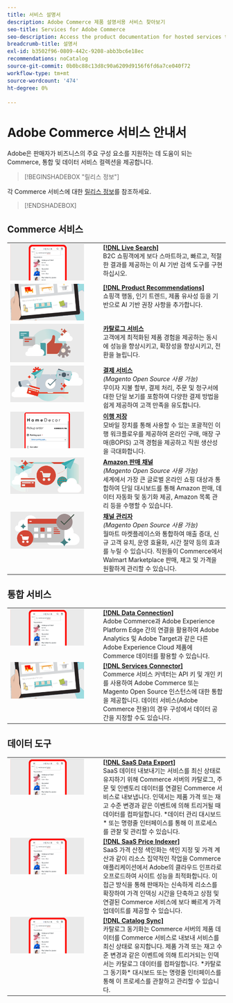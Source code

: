 ```yaml
---
title: 서비스 설명서
description: Adobe Commerce 제품 설명서용 서비스 찾아보기
seo-title: Services for Adobe Commerce
seo-description: Access the product documentation for hosted services that help Adobe Commerce and Magento Open Source merchants support key components of their business.
breadcrumb-title: 설명서
exl-id: b3502f96-0809-442c-9208-abb3bc6e18ec
recommendations: noCatalog
source-git-commit: 0b0bc88c13d8c90a6209d9156f6fd6a7ce040f72
workflow-type: tm+mt
source-wordcount: '474'
ht-degree: 0%

---
```


# Adobe Commerce 서비스 안내서

Adobe은 판매자가 비즈니스의 주요 구성 요소를 지원하는 데 도움이 되는 Commerce, 통합 및 데이터 서비스 컬렉션을 제공합니다.

>[!BEGINSHADEBOX &quot;릴리스 정보&quot;]

각 Commerce 서비스에 대한 [릴리스 정보](release-notes-all.md)를 참조하세요.

>[!ENDSHADEBOX]

## Commerce 서비스

<table>
<tr>
  <td valign="top" width="200">
      <img alt="[!DNL Live Search]" src="assets/live-search.png" width="170px"/></td>
   <td valign="top"><a href="https://experienceleague.adobe.com/en/docs/commerce-merchant-services/live-search/overview"><strong>[!DNL Live Search]</strong></a>
    <div>B2C 쇼핑객에게 보다 스마트하고, 빠르고, 적절한 결과를 제공하는 이 AI 기반 검색 도구를 구현하십시오.</div>
  </td>
   </tr>
<tr>
   <td valign="top" width="200">
       <img alt="[!UICONTROL Product Recommendations]" src="assets/product-recs.png" width="170px"/></td>
   <td valign="top">
   <a href="https://experienceleague.adobe.com/en/docs/commerce-merchant-services/product-recommendations/overview"><strong>[!DNL Product Recommendations]</strong></a>
    <div>쇼핑객 행동, 인기 트렌드, 제품 유사성 등을 기반으로 AI 기반 권장 사항을 추가합니다.</div>
  </td>
   </tr>
<tr>
    <td valign="top" width="200px">
       <img alt="카탈로그 서비스" src="assets/catalog-service.png" width="170px"></td>
   <td valign="top"><a href="https://experienceleague.adobe.com/en/docs/commerce-merchant-services/catalog-service/guide-overview"> <strong>카탈로그 서비스</strong></a> <br>
    <div>고객에게 최적화된 제품 경험을 제공하는 동시에 성능을 향상시키고, 확장성을 향상시키고, 전환을 늘립니다.</div>
  </td>
   </tr>
<tr>
  <td valign="top" width="200px">
    <img alt="결제 서비스" src="assets/payment-services.png" width="170px"/></td>
   <td valign="top"><a href="https://experienceleague.adobe.com/en/docs/commerce-merchant-services/payment-services/guide-overview"><strong>결제 서비스</strong></a> <br><em>(Magento Open Source 사용 가능)</em>
    <div>무이자 지불 할부, 결제 처리, 주문 및 청구서에 대한 단일 보기를 포함하여 다양한 결제 방법을 쉽게 제공하여 고객 만족을 유도합니다.</div>
  </td>
    </tr>
<tr>
    <td valign="top" width="200px">
       <img alt="주문 처리 저장" src="assets/store-fulfillment-landing-graphic.png" width="170px"/></td>
   <td valign="top"><a href="https://experienceleague.adobe.com/en/docs/commerce-merchant-services/store-fulfillment/guide-overview"> <strong>이행 저장</strong></a></br>
    <div>모바일 장치를 통해 사용할 수 있는 포괄적인 이행 워크플로우를 제공하여 온라인 구매, 매장 구매(BOPIS) 고객 경험을 제공하고 직원 생산성을 극대화합니다.</div>
  </td>
   </tr>
<tr>
    <td valign="top" width="200px">
       <img alt="Amazon Sales Channel" src="assets/amazon-channel.png" width="170px"></td>
   <td valign="top"><a href="https://experienceleague.adobe.com/en/docs/commerce-channels/amazon/guide-overview"> <strong>Amazon 판매 채널</strong></a> <br><em>(Magento Open Source 사용 가능)</em>
    <div>세계에서 가장 큰 글로벌 온라인 쇼핑 대상과 통합하여 단일 대시보드를 통해 Amazon 판매, 데이터 자동화 및 동기화 제공, Amazon 목록 관리 등을 수행할 수 있습니다.</div>
  </td>
   </tr>
<tr>
    <td valign="top">
       <img alt="[!DNL Channel Manager]" src="assets/channel-manager.png" width="170px"></td>
   <td valign="top"><a href="https://experienceleague.adobe.com/en/docs/commerce-channels/channel-manager/guide-overview"> <strong>채널 관리자</strong></a> <br><em>(Magento Open Source 사용 가능)</em>
    <div>월마트 마켓플레이스와 통합하여 매출 증대, 신규 고객 유치, 운영 효율화, 시간 절약 등의 효과를 누릴 수 있습니다. 직원들이 Commerce에서 Walmart Marketplace 판매, 재고 및 가격을 원활하게 관리할 수 있습니다.</div>
  </td>
   </tr>
</table>

## 통합 서비스

<table>
<tr>
  <td valign="top" width="200">
      <img alt="[!DNL Data Connection]" src="assets/live-search.png" width="170px"/></td>
   <td valign="top"><a href="https://experienceleague.adobe.com/en/docs/commerce-merchant-services/data-connection/overview"><strong>[!DNL Data Connection]</strong></a>  
    <div>Adobe Commerce과 Adobe Experience Platform Edge 간의 연결을 활용하여 Adobe Analytics 및 Adobe Target과 같은 다른 Adobe Experience Cloud 제품에 Commerce 데이터를 활용할 수 있습니다.</div>
  </td>
   </tr>
<tr>
   <td valign="top" width="200">
       <img alt="[!UICONTROL Services Connector]" src="assets/product-recs.png" width="170px"/></td>
   <td valign="top">
   <a href="https://experienceleague.adobe.com/en/docs/commerce-merchant-services/user-guides/integration-services/saas"><strong>[!DNL Services Connector]</strong></a>
    <div>Commerce 서비스 커넥터는 API 키 및 개인 키를 사용하여 Adobe Commerce 또는 Magento Open Source 인스턴스에 대한 통합을 제공합니다. 데이터 서비스(Adobe Commerce 전용)의 경우 구성에서 데이터 공간을 지정할 수도 있습니다.</div>
  </td>
   </tr>
</table>

## 데이터 도구

<table>
<tr>
   <td valign="top" width="200">
      <img alt="[!DNL SaaS Data Export]" src="assets/live-search.png" width="170px"/></td>
   <td valign="top"><a href="https://experienceleague.adobe.com/en/docs/commerce-merchant-services/saas-data-export/overview"><strong>[!DNL SaaS Data Export]</strong></a>
    <div>SaaS 데이터 내보내기는 서비스를 최신 상태로 유지하기 위해 Commerce 서버의 카탈로그, 주문 및 인벤토리 데이터를 연결된 Commerce 서비스로 내보냅니다. 인덱서는 제품 가격 또는 재고 수준 변경과 같은 이벤트에 의해 트리거될 때 데이터를 컴파일합니다. *데이터 관리 대시보드* 또는 명령줄 인터페이스를 통해 이 프로세스를 관찰 및 관리할 수 있습니다.</div>
  </td>
</tr>
<tr>
   <td valign="top" width="200">
      <img alt="[!DNL SaaS Price Indexer]" src="assets/live-search.png" width="170px"/></td>
   <td valign="top"><a href="https://experienceleague.adobe.com/en/docs/commerce-merchant-services/user-guides/price-index/price-indexing.md"><strong>[!DNL SaaS Price Indexer]</strong></a>
    <div>SaaS 가격 산정 색인화는 색인 지정 및 가격 계산과 같이 리소스 집약적인 작업을 Commerce 애플리케이션에서 Adobe의 클라우드 인프라로 오프로드하여 사이트 성능을 최적화합니다. 이 접근 방식을 통해 판매자는 신속하게 리소스를 확장하여 가격 인덱싱 시간을 단축하고 상점 및 연결된 Commerce 서비스에 보다 빠르게 가격 업데이트를 제공할 수 있습니다.</div>
  </td>
</tr>
<tr>
   <td valign="top" width="200">
      <img alt="[!DNL Catalog Sync]" src="assets/live-search.png" width="170px"/></td>
   <td valign="top"><a href="https://experienceleague.adobe.com/en/docs/commerce-merchant-services/user-guides/data-services/catalog-sync"><strong>[!DNL Catalog Sync]</strong></a>
    <div>카탈로그 동기화는 Commerce 서버의 제품 데이터를 Commerce 서비스로 내보내 서비스를 최신 상태로 유지합니다. 제품 가격 또는 재고 수준 변경과 같은 이벤트에 의해 트리거되는 인덱서는 카탈로그 데이터를 컴파일합니다. *카탈로그 동기화* 대시보드 또는 명령줄 인터페이스를 통해 이 프로세스를 관찰하고 관리할 수 있습니다.</div>
  </td>
</tr>
</table>
